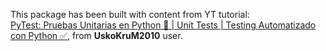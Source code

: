 This package has been built with content from YT tutorial:
<br>
[PyTest: Pruebas Unitarias en Python 🐍 | Unit Tests | Testing Automatizado con Python ✅](https://www.youtube.com/watch?v=JZ0TMkwMgp8&ab_channel=UskoKruM2010), from **UskoKruM2010** user.